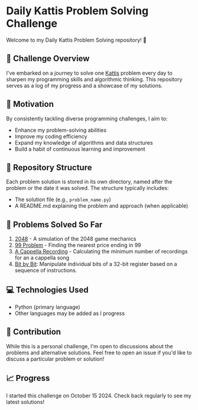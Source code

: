 # Daily Kattis Problem Solving Challenge

Welcome to my Daily Kattis Problem Solving repository! 👋

## 🎯 Challenge Overview

I've embarked on a journey to solve one [Kattis](https://open.kattis.com/) problem every day to sharpen my programming skills and algorithmic thinking. This repository serves as a log of my progress and a showcase of my solutions.

## 🚀 Motivation

By consistently tackling diverse programming challenges, I aim to:
- Enhance my problem-solving abilities
- Improve my coding efficiency
- Expand my knowledge of algorithms and data structures
- Build a habit of continuous learning and improvement

## 📁 Repository Structure

Each problem solution is stored in its own directory, named after the problem or the date it was solved. The structure typically includes:

- The solution file (e.g., `problem_name.py`)
- A README.md explaining the problem and approach (when applicable)

## 🧩 Problems Solved So Far

1. [2048](./2048/README.md) - A simulation of the 2048 game mechanics
2. [99 Problem](./99-Problem/README.md) - Finding the nearest price ending in 99
3. [A Cappella Recording](./a-capella-recording/README.md) - Calculating the minimum number of recordings for an a cappella song
4. [Bit by Bit](./Bit-by-Bit/README.md): Manipulate individual bits of a 32-bit register based on a sequence of instructions.

## 💻 Technologies Used

- Python (primary language)
- Other languages may be added as I progress

## 🤝 Contribution

While this is a personal challenge, I'm open to discussions about the problems and alternative solutions. Feel free to open an issue if you'd like to discuss a particular problem or solution!

## 📈 Progress

I started this challenge on October 15 2024. Check back regularly to see my latest solutions!

